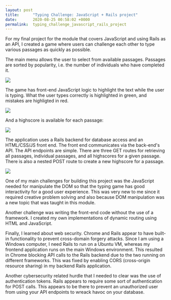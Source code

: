 ```yaml
---
layout: post
title:      "Typing Challenge: JavaScript + Rails project"
date:       2020-08-25 00:58:02 +0000
permalink:  typing_challenge_javascript_rails_project
---
```



For my final project for the module that covers JavaScript and using Rails as an API, I created a game where users can challenge each other to type various passages as quickly as possible. 

The main menu allows the user to select from available passages. Passages are sorted by popularity, i.e. the number of individuals who have completed it. 

![](https://i.imgur.com/QK3CaAB.png)

The game has front-end JavaScript logic to highlight the text while the user is typing. What the user types correctly is highlighted in green, and mistakes are highligted in red. 

![](https://i.imgur.com/3ZZqzSB.png)

And a highscore is available for each passage:

![](https://i.imgur.com/StnWCuA.png)


The application uses a Rails backend for database access and an HTML/CSS/JS front end. The front end communicates via the back-end's API. The API endpoints are simple. There are three GET routes for retrieving all passages, individual passages, and all highscores for a given passage. There is also a nested POST route to create a new highscore for a passage.

![](https://i.imgur.com/W6T3z3A.png)

One of my main challenges for building this project was the JavaScript needed for manipulate the DOM so that the typing game has good interactivity for a good user experience. This was very new to me since it required creative problem solving and also because DOM manipulation was a new topic that was taught in this module. 

Another challenge was writing the front-end code without the use of a framework. I created my own implementations of dynamic routing using HTML and JavaScript.

Finally, I learned about web security. Chrome and Rails appear to have built-in functionality to prevent cross-domain forgery attacks. Since I am using a Windows computer, I need Rails to run on a Ubuntu VM, whereas my frontend application runs on the main Windows environment. This resulted in Chrome blocking API calls to the Rails backend due to the two running on different frameworks. This was fixed by enabling CORS (cross-origin resource sharing) in my backend Rails application.

Another cybersecurity related hurdle that I needed to clear was the use of authentication tokens. Rails appears to require some sort of authentication for POST calls. This appears to be there to prevent an unauthorized user from using your API endpoints to wreack havoc on your database.


